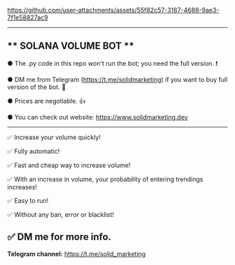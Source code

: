 


https://github.com/user-attachments/assets/55f82c57-3187-4688-9ae3-7f1e58827ac9

---------------------------------------------------------------------------------------------------------------
** SOLANA VOLUME BOT **
---------------------------------------------------------------------------------------------------------------

● The .py code in this repo won't run the bot; you need the full version. ❗

● DM me from Telegram (https://t.me/solidmarketing) if you want to buy full version of the bot. 💬

● Prices are negotiable. 👍

● You can check out website: https://www.solidmarketing.dev

---------------------------------------------------------------------------------------------------------------
✅ Increase your volume quickly!

✅ Fully automatic!

✅ Fast and cheap way to increase volume!

✅ With an increase in volume, your probability of entering trendings increases!

✅ Easy to run!

✅ Without any ban, error or blacklist!

✅ DM me for more info.
---------------------------------------------------------------------------------------------------------------


**Telegram channel:** https://t.me/solid_marketing


